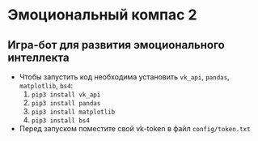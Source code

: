 # Эмоциональный компас 2 
## Игра-бот для развития эмоционального интеллекта
- Чтобы запустить код необходима установить <code>vk_api</code>, <code>pandas</code>, <code>matplotlib</code>, <code>bs4</code>:
  1. <code>pip3 install vk_api</code>
  2. <code>pip3 install pandas</code>
  3. <code>pip3 install matplotlib</code>
  4. <code>pip3 install bs4</code>
- Перед запуском поместите свой vk-token в файл <code>config/token.txt</code>

